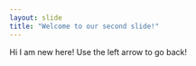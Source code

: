 ```yaml
---
layout: slide
title: "Welcome to our second slide!"
---
```

Hi I am new here!
Use the left arrow to go back!
